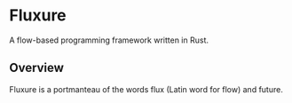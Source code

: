 # Fluxure

A flow-based programming framework written in Rust.

## Overview

Fluxure is a portmanteau of the words flux (Latin word for flow) and future.
